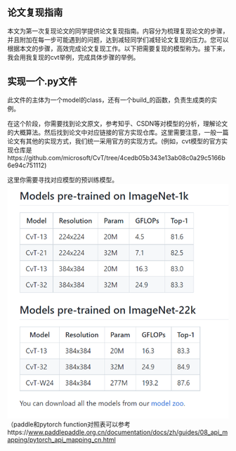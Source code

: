 ## 论文复现指南
本文为第一次复现论文的同学提供论文复现指南。内容分为梳理复现论文的步骤，并且附加在每一步可能遇到的问题，达到减轻同学们减轻论文复现的压力。您可以根据本文的步骤，高效完成论文复现工作。以下把需要复现的模型称为<model>。接下来，我会用我复现的cvt举例，完成具体步骤的举例。
## 实现一个<model>.py文件
此文件的主体为一个model的class，还有一个build_<model>的函数，负责生成<model>类的实例。

在这个阶段，你需要找到论文原文，参考知乎、CSDN等对模型的分析，理解论文的大概算法。然后找到论文中对应链接的官方实现仓库。这里需要注意，一般一篇论文有其他的实现方式，我们统一采用官方的实现方式。(例如，cvt模型的官方实现仓库是https://github.com/microsoft/CvT/tree/4cedb05b343e13ab08c0a29c5166b6e94c751112)

这里你需要寻找对应模型的预训练模型。![RUNOOB 图标](./picture/modeZoo.png)
（paddle和pytorch function对照表可以参考https://www.paddlepaddle.org.cn/documentation/docs/zh/guides/08_api_mapping/pytorch_api_mapping_cn.html